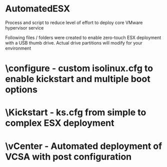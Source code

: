 # AutomatedESX
Process and script to reduce level of effort to deploy core VMware hypervisor service

Following files / folders were created to enable zero-touch ESX deployment with a USB thumb drive.  Actual drive partitions will modify for your environment
#
# \configure - custom isolinux.cfg to enable kickstart and multiple boot options
# \Kickstart - ks.cfg from simple to complex ESX deployment
# \vCenter - Automated deployment of VCSA with post configuration
